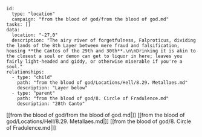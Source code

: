 
```RpgManager4
id: 
  type: "location"
  campaign: "from the blood of god/from the blood of god.md"
tasks: []
data: 
  location: "-27,0"
  description: "The airy river of forgetfulness, Falproticus, dividing the lands of the 8th Layer between mere fraud and falsification, housing **the Cantos of the 29th and 30th**.\n\nDrinking it is akin to the closest a soul or demon can get to liquor in here; leaves you fairly light-headed and giddy, or otherwise miserable if you're a soul."
relationships: 
  - type: "child"
    path: "from the blood of god/Locations/Hell/8.29. Metallaes.md"
    description: "Layer below"
  - type: "parent"
    path: "from the blood of god/8. Circle of Fradulence.md"
    description: "28th Canto"
```

[[from the blood of god/from the blood of god.md|]]
[[from the blood of god/Locations/Hell/8.29. Metallaes.md|]]
[[from the blood of god/8. Circle of Fradulence.md|]]